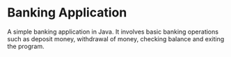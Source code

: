 # Banking Application
A simple banking application in Java. It involves basic banking operations such as deposit money, withdrawal of money, checking balance and exiting the program.
